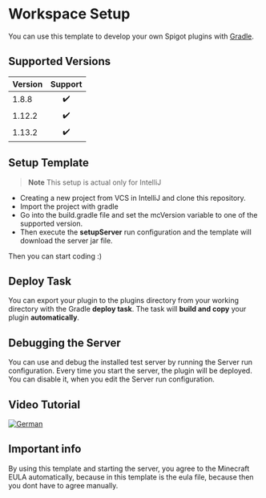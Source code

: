 # Workspace Setup

You can use this template to develop your own Spigot plugins with [Gradle](https://gradle.org/). 

## Supported Versions

| Version | Support |
| ------- | :-----: |
| 1.8.8   | ✔️       |
| 1.12.2  | ✔️       |
| 1.13.2  | ✔️       |


## Setup Template

> **Note** This setup is actual only for IntelliJ 

- Creating a new project from VCS in IntelliJ and clone this repository.
- Import the project with gradle
- Go into the build.gradle file and set the mcVersion variable to one of the supported version. 
- Then execute the **setupServer** run configuration and the template will download the server jar file.

Then you can start coding :)


## Deploy Task

You can export your plugin to the plugins directory from your working directory with the Gradle **deploy task**. The task will **build and copy** your plugin **automatically**. 


## Debugging the Server

You can use and debug the installed test server by running the Server run configuration. Every time you start the server, the plugin will be deployed. You can disable it, when you edit the Server run configuration.


## Video Tutorial


[![German](http://img.youtube.com/vi/9p0yHAW6OFE/0.jpg)](http://www.youtube.com/watch?v=9p0yHAW6OFE "German")


## Important info

By using this template and starting the server, you agree to the Minecraft EULA automatically, because in this template is the eula file, because then you dont have to agree manually.
